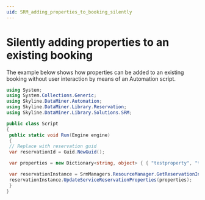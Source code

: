 ```yaml
---
uid: SRM_adding_properties_to_booking_silently
---
```


# Silently adding properties to an existing booking

The example below shows how properties can be added to an existing booking without user interaction by means of an Automation script.

```cs
using System;
using System.Collections.Generic;
using Skyline.DataMiner.Automation;
using Skyline.DataMiner.Library.Reservation;
using Skyline.DataMiner.Library.Solutions.SRM;

public class Script
{
 public static void Run(Engine engine)
 {
 // Replace with reservation guid
 var reservationId = Guid.NewGuid();

 var properties = new Dictionary<string, object> { { "testproperty", "testvalue" } };

 var reservationInstance = SrmManagers.ResourceManager.GetReservationInstance(reservationId);
 reservationInstance.UpdateServiceReservationProperties(properties);
 }
}
```
